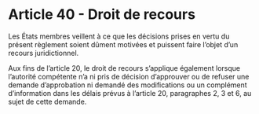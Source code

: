 # Article 40 - Droit de recours


Les États membres veillent à ce que les décisions prises en vertu du présent règlement soient dûment motivées et puissent faire l’objet d’un recours juridictionnel.

Aux fins de l’article 20, le droit de recours s’applique également lorsque l’autorité compétente n’a ni pris de décision d’approuver ou de refuser une demande d’approbation ni demandé des modifications ou un complément d’information dans les délais prévus à l’article 20, paragraphes 2, 3 et 6, au sujet de cette demande.
